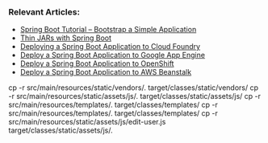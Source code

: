### Relevant Articles:
- [Spring Boot Tutorial – Bootstrap a Simple Application](http://www.baeldung.com/spring-boot-start)
- [Thin JARs with Spring Boot](http://www.baeldung.com/spring-boot-thin-jar)
- [Deploying a Spring Boot Application to Cloud Foundry](https://www.baeldung.com/spring-boot-app-deploy-to-cloud-foundry)
- [Deploy a Spring Boot Application to Google App Engine](https://www.baeldung.com/spring-boot-google-app-engine)
- [Deploy a Spring Boot Application to OpenShift](https://www.baeldung.com/spring-boot-deploy-openshift)
- [Deploy a Spring Boot Application to AWS Beanstalk](https://www.baeldung.com/spring-boot-deploy-aws-beanstalk)

cp -r src/main/resources/static/vendors/. target/classes/static/vendors/
cp -r src/main/resources/static/assets/js/. target/classes/static/assets/js/
cp -r src/main/resources/templates/. target/classes/templates/
cp -r src/main/resources/templates/. target/classes/templates/
cp -r src/main/resources/static/assets/js/edit-user.js target/classes/static/assets/js/.
